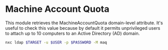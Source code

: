# Machine Account Quota

This module retrieves the MachineAccountQuota domain-level attribute. It's useful to check this value because by default it permits unprivileged users to attach up to 10 computers to an Active Directory (AD) domain.

```bash
nxc ldap $TARGET -u $USER -p $PASSWORD -M maq
```
